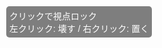 <!DOCTYPE html>
<html lang="ja">
<head>
  <meta charset="UTF-8">
  <title>ブラウザ版マイクラ風</title>
  <style>
    body { margin: 0; overflow: hidden; }
    canvas { display: block; }
    #info {
      position: absolute;
      top: 10px; left: 10px;
      color: white;
      font-family: sans-serif;
      z-index: 1;
      background: rgba(0,0,0,0.5);
      padding: 5px;
      border-radius: 5px;
    }
  </style>
</head>
<body>
  <div id="info">クリックで視点ロック<br>左クリック: 壊す / 右クリック: 置く</div>

  <!-- Three.js本体CDN -->
  <script src="https://cdn.jsdelivr.net/npm/three@0.150.1/build/three.min.js"></script>
  <!-- PointerLockControls -->
  <script src="https://cdn.jsdelivr.net/npm/three@0.150.1/examples/js/controls/PointerLockControls.js"></script>

  <script>
    let scene, camera, renderer, raycaster;
    let blocks = {};
    let blockSize = 1;
    let pointer = new THREE.Vector2();
    let controls;

    init();
    animate();

    function init() {
      scene = new THREE.Scene();
      scene.background = new THREE.Color(0x87ceeb);

      camera = new THREE.PerspectiveCamera(75, window.innerWidth/window.innerHeight, 0.1, 1000);
      camera.position.set(8, 10, 12);
      camera.lookAt(8, 0, 8);

      renderer = new THREE.WebGLRenderer({antialias:true});
      renderer.setSize(window.innerWidth, window.innerHeight);
      document.body.appendChild(renderer.domElement);

      controls = new THREE.PointerLockControls(camera, renderer.domElement);
      document.body.addEventListener('click', () => { controls.lock(); });
      scene.add(controls.getObject());

      raycaster = new THREE.Raycaster();

      const light = new THREE.DirectionalLight(0xffffff, 1);
      light.position.set(10, 20, 10);
      scene.add(light);

      const ambient = new THREE.AmbientLight(0xffffff, 0.4);
      scene.add(ambient);

      // 地面を生成 (16x16)
      const geometry = new THREE.BoxGeometry(blockSize, blockSize, blockSize);
      const grassMat = new THREE.MeshStandardMaterial({color:0x228B22});
      for(let x=0;x<16;x++){
        for(let z=0;z<16;z++){
          const cube = new THREE.Mesh(geometry, grassMat);
          cube.position.set(x, -1, z);
          scene.add(cube);
          blocks[`${x},-1,${z}`] = cube;
        }
      }

      window.addEventListener('resize', onWindowResize);
      document.addEventListener('mousedown', onMouseDown);
      document.addEventListener('contextmenu', e => e.preventDefault()); // 右クリックメニュー無効化
    }

    function onWindowResize(){
      camera.aspect = window.innerWidth / window.innerHeight;
      camera.updateProjectionMatrix();
      renderer.setSize(window.innerWidth, window.innerHeight);
    }

    function onMouseDown(event){
      if(!controls.isLocked) return;
      pointer.x=0; pointer.y=0;
      raycaster.setFromCamera(pointer, camera);
      const intersects = raycaster.intersectObjects(Object.values(blocks));
      if(intersects.length>0){
        const target = intersects[0];
        const pos = target.object.position.clone();
        if(event.button===0){
          // 壊す
          scene.remove(target.object);
          delete blocks[`${pos.x},${pos.y},${pos.z}`];
        } else if(event.button===2){
          // 置く
          const normal = target.face.normal;
          const newPos = pos.clone().add(normal);
          const key = `${newPos.x},${newPos.y},${newPos.z}`;
          if(!blocks[key]){
            const geometry = new THREE.BoxGeometry(blockSize, blockSize, blockSize);
            const mat = new THREE.MeshStandardMaterial({color:0x8B4513});
            const cube = new THREE.Mesh(geometry, mat);
            cube.position.copy(newPos);
            scene.add(cube);
            blocks[key] = cube;
          }
        }
      }
    }

    function animate(){
      requestAnimationFrame(animate);
      renderer.render(scene, camera);
    }
  </script>
</body>
</html>
